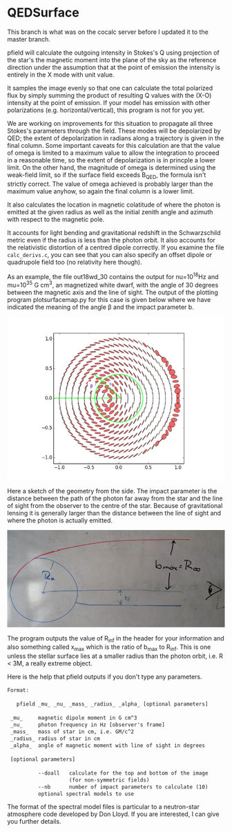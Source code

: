 # QEDSurface

This branch is what was on the cocalc server before I updated it to the master branch.

pfield will calculate the outgoing intensity in Stokes's Q using
projection of the star's the magnetic moment into the plane of
the sky as the reference direction under the assumption that at
the point of emission the intensity is entirely in the X mode
with unit value.

It samples the image evenly so that one can calculate the total
polarized flux by simply summing the product of resulting Q values
with the (X-O) intensity at the point of emission.  If your model
has emission with other polarizations (e.g. horizontal/vertical),
this program is not for you yet.

We are working on improvements for this situation to propagate all
three Stokes's parameters through the field.  These modes will be
depolarized by QED; the extent of depolarization in radians along a
trajectory is given in the final column.  Some important caveats for
this calculation are that the value of omega is limited to a maximum
value to allow the integration to proceed in a reasonable time, so the
extent of depolarization is in princple a lower limit.  On the other
hand, the magnitude of omega is determined using the weak-field limit,
so if the surface field exceeds B<sub>QED</sub>, the formula isn't strictly
correct. The value of omega achieved is probably larger than the
maximum value anyhow, so again the final column is a lower limit.

It also calculates the location in magnetic colatitude of where
the photon is emitted at the given radius as well as the initial
zenith angle and azimuth with respect to the magnetic pole.

It accounts for light bending and gravitational redshift
in the Schwarzschild metric even if the radius is less than the
photon orbit.  It also accounts for the relativistic distortion
of a centred dipole correctly.  If you examine the file
`calc_derivs.c`, you can see that you can also specify an offset
dipole or quadrupole field too (no relativity here though).

As an example, the file out18wd_30 contains the output for
nu=10<sup>18</sup>Hz and mu=10<sup>35</sup> G cm<sup>3</sup>, an
magnetized white dwarf, with the angle of 30 degrees between the
magnetic axis and the line of sight.  The output of the plotting
program plotsurfacemap.py for this case is given below where we
have indicated the meaning of the angle &beta; and the impact parameter
b.

![surface image](out18wd_30_annotated.png)

Here a sketch of the geometry from the side.  The impact parameter is
the distance between the path of the photon far away from the star
and the line of sight from the observer to the centre of the star.  Because
of gravitational lensing it is generally larger than the distance between
the line of sight and where the photon is actually emitted.

![geometry](geometry.png)

The program outputs the value of R<sub>inf</sub> in the header for your information and
also something called x<sub>max</sub> which is the ratio of b<sub>max</sub> to
R<sub>inf</sub>.  This is one unless the stellar surface lies at a smaller radius
than the photon orbit, i.e. R &lt; 3M, a really extreme object.

Here is the help that pfield outputs if you don't type any parameters.

```
Format:

   pfield _mu_ _nu_ _mass_ _radius_ _alpha_ [optional parameters]

 _mu_     magnetic dipole moment in G cm^3
 _nu_     photon frequency in Hz [observer's frame]
 _mass_   mass of star in cm, i.e. GM/c^2
 _radius_ radius of star in cm
 _alpha_  angle of magnetic moment with line of sight in degrees

 [optional parameters]

          --doall   calculate for the top and bottom of the image
                    (for non-symmetric fields)
          --nb      number of impact parameters to calculate (10)
          optional spectral models to use
```

The format of the spectral model files is particular to a neutron-star atmosphere 
code developed by Don Lloyd.  If you are interested, I can give you further details.
